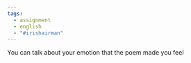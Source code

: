 ```yaml
---
tags:
  - assignment
  - english
  - "#irishairman"
---
```

You can talk about your emotion that the poem made you feel